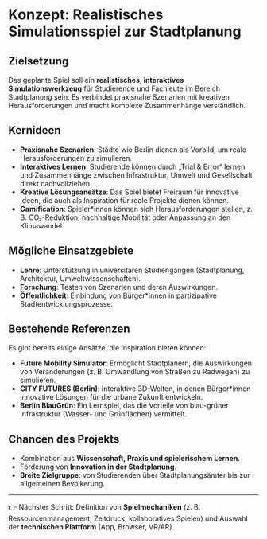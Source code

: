 # Konzept: Realistisches Simulationsspiel zur Stadtplanung

## Zielsetzung
Das geplante Spiel soll ein **realistisches, interaktives Simulationswerkzeug** für Studierende und Fachleute im Bereich Stadtplanung sein. Es verbindet praxisnahe Szenarien mit kreativen Herausforderungen und macht komplexe Zusammenhänge verständlich.

## Kernideen
- **Praxisnahe Szenarien**: Städte wie Berlin dienen als Vorbild, um reale Herausforderungen zu simulieren.
- **Interaktives Lernen**: Studierende können durch „Trial & Error“ lernen und Zusammenhänge zwischen Infrastruktur, Umwelt und Gesellschaft direkt nachvollziehen.
- **Kreative Lösungsansätze**: Das Spiel bietet Freiraum für innovative Ideen, die auch als Inspiration für reale Projekte dienen können.
- **Gamification**: Spieler*innen können sich Herausforderungen stellen, z. B. CO₂-Reduktion, nachhaltige Mobilität oder Anpassung an den Klimawandel.

## Mögliche Einsatzgebiete
- **Lehre**: Unterstützung in universitären Studiengängen (Stadtplanung, Architektur, Umweltwissenschaften).
- **Forschung**: Testen von Szenarien und deren Auswirkungen.
- **Öffentlichkeit**: Einbindung von Bürger*innen in partizipative Stadtentwicklungsprozesse.

## Bestehende Referenzen
Es gibt bereits einige Ansätze, die Inspiration bieten können:
- **Future Mobility Simulator**: Ermöglicht Stadtplanern, die Auswirkungen von Veränderungen (z. B. Umwandlung von Straßen zu Radwegen) zu simulieren.
- **CITY FUTURES (Berlin)**: Interaktive 3D-Welten, in denen Bürger*innen innovative Lösungen für die urbane Zukunft entwickeln.
- **Berlin BlauGrün**: Ein Lernspiel, das die Vorteile von blau-grüner Infrastruktur (Wasser- und Grünflächen) vermittelt.

## Chancen des Projekts
- Kombination aus **Wissenschaft, Praxis und spielerischem Lernen**.
- Förderung von **Innovation in der Stadtplanung**.
- **Breite Zielgruppe**: von Studierenden über Stadtplanungsämter bis zur allgemeinen Bevölkerung.

---

👉 Nächster Schritt: Definition von **Spielmechaniken** (z. B. Ressourcenmanagement, Zeitdruck, kollaboratives Spielen) und Auswahl der **technischen Plattform** (App, Browser, VR/AR).
